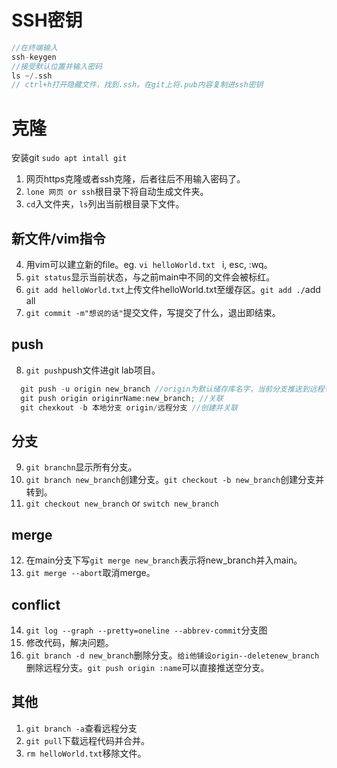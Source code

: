 # SSH密钥
```c++
//在终端输入
ssh-keygen
//接受默认位置并输入密码
ls ~/.ssh
// ctrl+h打开隐藏文件，找到.ssh。在git上将.pub内容复制进ssh密钥
```
# 克隆
安装git `sudo apt intall git`
1. 网页https克隆或者ssh克隆，后者往后不用输入密码了。
2. `lone 网页 or ssh`根目录下将自动生成文件夹。
3. `cd`入文件夹，`ls`列出当前根目录下文件。
## 新文件/vim指令
4. 用vim可以建立新的file。eg. `vi helloWorld.txt ` i, esc, :wq。
5. `git status`显示当前状态，与之前main中不同的文件会被标红。
6. `git add helloWorld.txt`上传文件helloWorld.txt至缓存区。`git add ./`add all
7. `git commit -m"想说的话"`提交文件，写提交了什么，退出即结束。
## push
8. `git push`push文件进git lab项目。
  ```c++
    git push -u origin new_branch //origin为默认储存库名字，当前分支推送到远程仓库
    git push origin originrName:new_branch; //关联
    git chexkout -b 本地分支 origin/远程分支 //创建并关联 
  ```
## 分支
9. `git branchn`显示所有分支。
10. `git branch new_branch`创建分支。`git checkout -b new_branch`创建分支并转到。
11. `git checkout new_branch` or `switch new_branch`
## merge
12. 在main分支下写`git merge new_branch`表示将new_branch并入main。
13. `git merge --abort`取消merge。
## conflict
14. `git log --graph --pretty=oneline --abbrev-commit`分支图
15. 修改代码，解决问题。
16. `git branch -d new_branch`删除分支。`给i他铺设origin--deletenew_branch`删除远程分支。`git push origin :name`可以直接推送空分支。
## 其他
1. `git branch -a`查看远程分支
2. `git pull`下载远程代码并合并。
3. `rm helloWorld.txt`移除文件。
